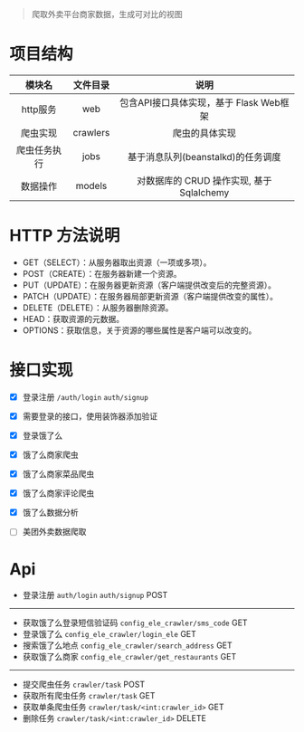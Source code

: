 > 爬取外卖平台商家数据，生成可对比的视图

# 项目结构
|模块名|文件目录|说明|
|:---:|:---:|:---:|
|http服务|web|包含API接口具体实现，基于 Flask Web框架|
|爬虫实现|crawlers|爬虫的具体实现|
|爬虫任务执行|jobs|基于消息队列(beanstalkd)的任务调度|
|数据操作|models|对数据库的 CRUD 操作实现, 基于 Sqlalchemy |

# HTTP 方法说明

* GET（SELECT）：从服务器取出资源（一项或多项）。
* POST（CREATE）：在服务器新建一个资源。
* PUT（UPDATE）：在服务器更新资源（客户端提供改变后的完整资源）。
* PATCH（UPDATE）：在服务器局部更新资源（客户端提供改变的属性）。
* DELETE（DELETE）：从服务器删除资源。
* HEAD：获取资源的元数据。
* OPTIONS：获取信息，关于资源的哪些属性是客户端可以改变的。

# 接口实现

- [x] 登录注册 `/auth/login` `auth/signup`
- [x] 需要登录的接口，使用装饰器添加验证
- [x] 登录饿了么
- [x] 饿了么商家爬虫
- [x] 饿了么商家菜品爬虫
- [x] 饿了么商家评论爬虫
- [x] 饿了么数据分析
- [ ] 美团外卖数据爬取


# Api

- 登录注册 `auth/login` `auth/signup` POST

----

- 获取饿了么登录短信验证码 `config_ele_crawler/sms_code` GET
- 登录饿了么 `config_ele_crawler/login_ele` GET
- 搜索饿了么地点 `config_ele_crawler/search_address` GET
- 获取饿了么商家 `config_ele_crawler/get_restaurants` GET

---

- 提交爬虫任务 `crawler/task` POST
- 获取所有爬虫任务 `crawler/task` GET
- 获取单条爬虫任务 `crawler/task/<int:crawler_id>` GET
- 删除任务 `crawler/task/<int:crawler_id>` DELETE
